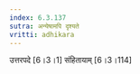 ```yaml
---
index: 6.3.137
sutra: अन्येषामपि दृश्यते
vritti: adhikara
---
```


 उत्तरपदे [6।3।1]  संहितायाम् [6।3।114] 